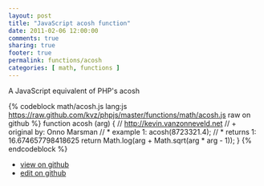 ```yaml
---
layout: post
title: "JavaScript acosh function"
date: 2011-02-06 12:00:00
comments: true
sharing: true
footer: true
permalink: functions/acosh
categories: [ math, functions ]
---
```

A JavaScript equivalent of PHP's acosh
<!-- more -->
{% codeblock math/acosh.js lang:js https://raw.github.com/kvz/phpjs/master/functions/math/acosh.js raw on github %}
function acosh (arg) {
    // http://kevin.vanzonneveld.net
    // +   original by: Onno Marsman
    // *     example 1: acosh(8723321.4);
    // *     returns 1: 16.674657798418625
    return Math.log(arg + Math.sqrt(arg * arg - 1));
}
{% endcodeblock %}
<ul>
 <li><a href="https://github.com/kvz/phpjs/blob/master/functions/math/acosh.js">view on github</a></li>
 <li><a href="https://github.com/kvz/phpjs/edit/master/functions/math/acosh.js">edit on github</a></li>
</ul>
